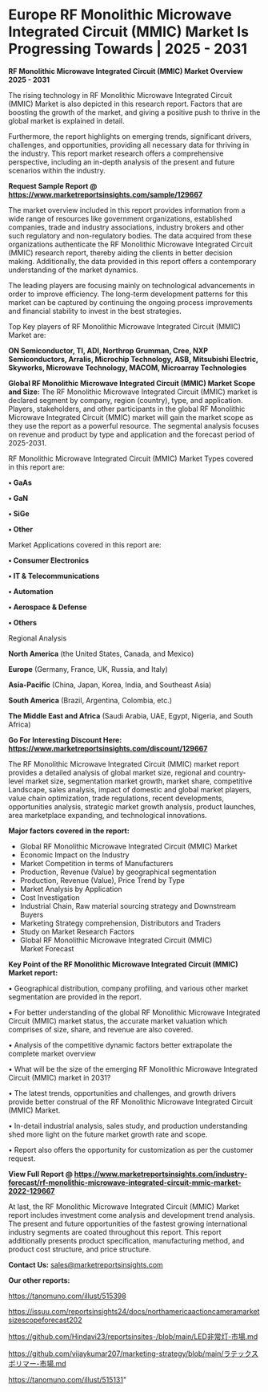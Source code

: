 # Europe RF Monolithic Microwave Integrated Circuit (MMIC) Market Is Progressing Towards | 2025 - 2031

<Strong> RF Monolithic Microwave Integrated Circuit (MMIC) Market Overview 2025 - 2031</strong>

The rising technology in RF Monolithic Microwave Integrated Circuit (MMIC) Market is also depicted in this research report. Factors that are boosting the growth of the market, and giving a positive push to thrive in the global market is explained in detail.

Furthermore, the report highlights on emerging trends, significant drivers, challenges, and opportunities, providing all necessary data for thriving in the industry. This report market research offers a comprehensive perspective, including an in-depth analysis of the present and future scenarios within the industry.

<strong>Request Sample Report @ <a href=https://www.marketreportsinsights.com/sample/129667>https://www.marketreportsinsights.com/sample/129667</a></strong>

The market overview included in this report provides information from a wide range of resources like government organizations, established companies, trade and industry associations, industry brokers and other such regulatory and non-regulatory bodies. The data acquired from these organizations authenticate the RF Monolithic Microwave Integrated Circuit (MMIC) research report, thereby aiding the clients in better decision making. Additionally, the data provided in this report offers a contemporary understanding of the market dynamics.

The leading players are focusing mainly on technological advancements in order to improve efficiency. The long-term development patterns for this market can be captured by continuing the ongoing process improvements and financial stability to invest in the best strategies.

Top Key players of RF Monolithic Microwave Integrated Circuit (MMIC) Market are:

<strong>ON Semiconductor, TI, ADI, Northrop Grumman, Cree, NXP Semiconductors, Arralis, Microchip Technology, ASB, Mitsubishi Electric, Skyworks, Microwave Technology, MACOM, Microarray Technologies</strong>

<strong><b>Global RF Monolithic Microwave Integrated Circuit (MMIC) Market Scope and Size:</b></strong>
The RF Monolithic Microwave Integrated Circuit (MMIC) market is declared segment by company, region (country), type, and application. Players, stakeholders, and other participants in the global RF Monolithic Microwave Integrated Circuit (MMIC) market will gain the market scope as they use the report as a powerful resource. The segmental analysis focuses on revenue and product by type and application and the forecast period of 2025-2031.

RF Monolithic Microwave Integrated Circuit (MMIC) Market Types covered in this report are:

<strong>• GaAs

• GaN

• SiGe

• Other</strong>

Market Applications covered in this report are:

<strong>• Consumer Electronics

• IT & Telecommunications

• Automation

• Aerospace & Defense

• Others</strong> 

Regional Analysis

<strong>North America</strong> (the United States, Canada, and Mexico)

<strong>Europe</strong> (Germany, France, UK, Russia, and Italy)

<strong>Asia-Pacific</strong> (China, Japan, Korea, India, and Southeast Asia)

<strong>South America</strong> (Brazil, Argentina, Colombia, etc.)

<strong>The Middle East and Africa</strong> (Saudi Arabia, UAE, Egypt, Nigeria, and South Africa)

<strong>Go For Interesting Discount Here: <a href=https://www.marketreportsinsights.com/discount/129667>https://www.marketreportsinsights.com/discount/129667</a></strong>

The RF Monolithic Microwave Integrated Circuit (MMIC) market report provides a detailed analysis of global market size, regional and country-level market size, segmentation market growth, market share, competitive Landscape, sales analysis, impact of domestic and global market players, value chain optimization, trade regulations, recent developments, opportunities analysis, strategic market growth analysis, product launches, area marketplace expanding, and technological innovations.

<strong><b>Major factors covered in the report:</b></strong>
<ul>
  <li>Global RF Monolithic Microwave Integrated Circuit (MMIC) Market </li>
  <li>Economic Impact on the Industry</li>
  <li>Market Competition in terms of Manufacturers</li>
  <li>Production, Revenue (Value) by geographical segmentation</li>
  <li>Production, Revenue (Value), Price Trend by Type</li>
  <li>Market Analysis by Application</li>
  <li>Cost Investigation</li>
  <li>Industrial Chain, Raw material sourcing strategy and Downstream Buyers</li>
  <li>Marketing Strategy comprehension, Distributors and Traders</li>
  <li>Study on Market Research Factors</li>
  <li>Global RF Monolithic Microwave Integrated Circuit (MMIC) Market Forecast</li>
</ul>

<strong><b>Key Point of the RF Monolithic Microwave Integrated Circuit (MMIC) Market report:</b></strong>

• Geographical distribution, company profiling, and various other market segmentation are provided in the report.

• For better understanding of the global RF Monolithic Microwave Integrated Circuit (MMIC) market status, the accurate market valuation which comprises of size, share, and revenue are also covered.

• Analysis of the competitive dynamic factors better extrapolate the complete market overview

• What will be the size of the emerging RF Monolithic Microwave Integrated Circuit (MMIC) market in 2031?

• The latest trends, opportunities and challenges, and growth drivers provide better construal of the RF Monolithic Microwave Integrated Circuit (MMIC) Market.

• In-detail industrial analysis, sales study, and production understanding shed more light on the future market growth rate and scope.

• Report also offers the opportunity for customization as per the customer request.

<strong><b>View Full Report @ <a href=https://www.marketreportsinsights.com/industry-forecast/rf-monolithic-microwave-integrated-circuit-mmic-market-2022-129667>https://www.marketreportsinsights.com/industry-forecast/rf-monolithic-microwave-integrated-circuit-mmic-market-2022-129667</a></b></strong>


At last, the RF Monolithic Microwave Integrated Circuit (MMIC) Market report includes investment come analysis and development trend analysis. The present and future opportunities of the fastest growing international industry segments are coated throughout this report. This report additionally presents product specification, manufacturing method, and product cost structure, and price structure.

<strong>Contact Us:</strong>
sales@marketreportsinsights.com

<strong>Our other reports:</strong>

<a href=https://tanomuno.com/illust/515398>https://tanomuno.com/illust/515398</a>

<a href=https://issuu.com/reportsinsights24/docs/northamericaactioncameramarketsizescopeforecast202>https://issuu.com/reportsinsights24/docs/northamericaactioncameramarketsizescopeforecast202</a>

<a href=https://github.com/Hindavi23/reportsinsites-/blob/main/LED非常灯-市場.md>https://github.com/Hindavi23/reportsinsites-/blob/main/LED非常灯-市場.md</a>

<a href=https://github.com/vijaykumar207/marketing-strategy/blob/main/ラテックスポリマー-市場.md>https://github.com/vijaykumar207/marketing-strategy/blob/main/ラテックスポリマー-市場.md</a>

<a href=https://tanomuno.com/illust/515131>https://tanomuno.com/illust/515131</a>"
